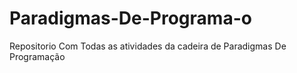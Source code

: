 # Paradigmas-De-Programa-o
Repositorio Com Todas as atividades da cadeira de Paradigmas De Programação
